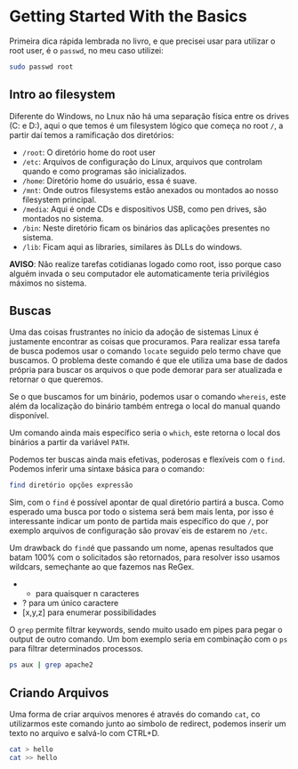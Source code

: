 # Getting Started With the Basics

Primeira dica rápida lembrada no livro, e que precisei usar para utilizar o root user, é o `passwd`, no meu caso utilizei:
```sh
sudo passwd root
```

## Intro ao filesystem

Diferente do Windows, no Lnux não há uma separação física entre os drives (C: e D:), aqui o que temos é um filesystem lógico que começa no root `/`, a partir daí temos a ramificação dos diretórios:
- `/root`: O diretório home do root user
- `/etc`: Arquivos de configuração do Linux, arquivos que controlam quando e como programas são inicializados.
- `/home`: Diretório home do usuário, essa é suave.
- `/mnt`: Onde outros filesystems estão anexados ou montados ao nosso filesystem principal.
- `/media`: Aqui é onde CDs e dispositivos USB, como pen drives, são montados no sistema.
- `/bin`: Neste diretório ficam os binários das aplicações presentes no sistema.
- `/lib`: Ficam aqui as libraries, similares às DLLs do windows.

**AVISO**: Não realize tarefas cotidianas logado como root, isso porque caso alguém invada o seu computador ele automaticamente teria privilégios máximos no sistema.

## Buscas

Uma das coisas frustrantes no ínicio da adoção de sistemas Linux é justamente encontrar as coisas que procuramos. Para realizar essa tarefa de busca podemos usar o comando `locate` seguido pelo termo chave que buscamos. O problema deste comando é que ele utiliza uma base de dados própria para buscar os arquivos o que pode demorar para ser atualizada e retornar o que queremos.

Se o que buscamos for um binário, podemos usar o comando `whereis`, este além da localização do binário também entrega o local do manual quando disponível.

Um comando ainda mais específico seria o `which`, este retorna o local dos binários a partir da variável `PATH`.

Podemos ter buscas ainda mais efetivas, poderosas e flexíveis com o `find`. Podemos inferir uma sintaxe básica para o comando:
```sh
find diretório opções expressão
```

Sim, com o `find` é possível apontar de qual diretório partirá a busca. Como esperado uma busca por todo o sistema será bem mais lenta, por isso é interessante indicar um ponto de partida mais específico do que `/`, por exemplo arquivos de configuração são provav´eis de estarem no `/etc`.

Um drawback do `find`é que passando um nome, apenas resultados que batam 100% com o solicitados são retornados, para resolver isso usamos wildcars, semeçhante ao que fazemos nas ReGex.
- * para quaisquer n caracteres
- ? para um único caractere
- [x,y,z] para enumerar possibilidades

O `grep` permite filtrar keywords, sendo muito usado em pipes para pegar o output de outro comando. Um bom exemplo seria em combinação com o `ps` para filtrar determinados processos.
```sh
ps aux | grep apache2
```

## Criando Arquivos

Uma forma de criar arquivos menores é através do comando `cat`, co utilizarmos este comando junto ao simbolo de redirect, podemos inserir um texto no arquivo e salvá-lo com CTRL+D.
```sh
cat > hello
cat >> hello
```

